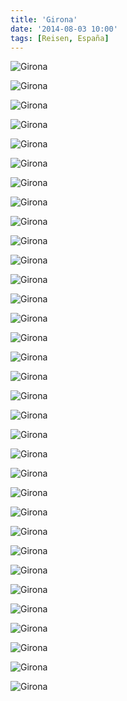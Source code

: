 ```yaml
---
title: 'Girona'
date: '2014-08-03 10:00'
tags: [Reisen, España]
---
```


<div class='preview'><img src='{{urls.media}}/Girona-OK.jpg' alt='Girona'></div>

<a id='59781d205a8a3b48c200fc0d0ca4710c-600'></a>![Girona]({{urls.media}}/59781d205a8a3b48c200fc0d0ca4710c-600.jpg 'Флигель кафедрального собора')

<a id='dbed7e3bc1d81e0145a537d14029c3fd-600'></a>![Girona]({{urls.media}}/dbed7e3bc1d81e0145a537d14029c3fd-600.jpg 'Люк')

<a id='be67b010248a70dbde6d156c1b94fc18-600'></a>![Girona]({{urls.media}}/be67b010248a70dbde6d156c1b94fc18-600.jpg 'Внезапно: кусочек Копенгагена')

<a id='872b64331eab620be11225db777c23b6-600'></a>![Girona]({{urls.media}}/872b64331eab620be11225db777c23b6-600.jpg 'Летом река практически полностью пересыхает')

<a id='c31b47f0d622881b90d17c0ec1a30e52-600'></a>![Girona]({{urls.media}}/c31b47f0d622881b90d17c0ec1a30e52-600.jpg 'Таблички стилизованы под традиционные')

<a id='cb65e6941359654f392de854f83c8dba-600'></a>![Girona]({{urls.media}}/cb65e6941359654f392de854f83c8dba-600.jpg 'День, променад, фонарь, туристы')

<a id='f54bbc4088f80c3aae57e35eedd0323a-600'></a>![Girona]({{urls.media}}/f54bbc4088f80c3aae57e35eedd0323a-600.jpg 'Пока туристы развлекаются, каталонцы хотят голосовать!')

<a id='a1a5a4fd94b200edb884e653e7f636e9-600'></a>![Girona]({{urls.media}}/a1a5a4fd94b200edb884e653e7f636e9-600.jpg 'Старый город')

<a id='14ead00fc58f3884c6d468293211566b-600'></a>![Girona]({{urls.media}}/14ead00fc58f3884c6d468293211566b-600.jpg 'Старый город на горе')

<a id='9e5d3002dc8fb0da3f39534922522821-600'></a>![Girona]({{urls.media}}/9e5d3002dc8fb0da3f39534922522821-600.jpg 'Старый город еще выше на горе')

<a id='adef8fa22dc8e1e0f9de640c0f6d6736-600'></a>![Girona]({{urls.media}}/adef8fa22dc8e1e0f9de640c0f6d6736-600.jpg 'Кафедральный собор, вид из шалаша')

<a id='044fb2e53bc50fac6d22716a7478bfce-600'></a>![Girona]({{urls.media}}/044fb2e53bc50fac6d22716a7478bfce-600.jpg 'Балкончик')

<a id='d2eba3aa2109e3809c4503f08851fd5e-600'></a>![Girona]({{urls.media}}/d2eba3aa2109e3809c4503f08851fd5e-600.jpg 'Новостройки')

<a id='6db8dfcdf1ed738d4be7328734ef18f2-600'></a>![Girona]({{urls.media}}/6db8dfcdf1ed738d4be7328734ef18f2-600.jpg 'Арбат')

<a id='62859c36c1771ab9bf06322bbff32878-600'></a>![Girona]({{urls.media}}/62859c36c1771ab9bf06322bbff32878-600.jpg 'Жилые кварталы')

<a id='1168a6d7da52a4a04f567440e02ec960-600'></a>![Girona]({{urls.media}}/1168a6d7da52a4a04f567440e02ec960-600.jpg 'Флюгерный мальчик с таллинскими корнями')

<a id='90a11fd18f9e14c8d0162955f1228ec8-600'></a>![Girona]({{urls.media}}/90a11fd18f9e14c8d0162955f1228ec8-600.jpg 'Веганбанное существо')

<a id='67a2f21850e346a1c74ba62a59415aaa-600'></a>![Girona]({{urls.media}}/67a2f21850e346a1c74ba62a59415aaa-600.jpg 'Еще кусочек кафедраля, вид сзади')

<a id='242180005ef9783423cb4d3561c0d68c-600'></a>![Girona]({{urls.media}}/242180005ef9783423cb4d3561c0d68c-600.jpg 'Город холмист')

<a id='30ad461ff313229e5984389062d6d9b8-600'></a>![Girona]({{urls.media}}/30ad461ff313229e5984389062d6d9b8-600.jpg 'Артефакт современного европейского искусства, куда без него')

<a id='6a5e6dc32d300ba3b5649775f88ff569-600'></a>![Girona]({{urls.media}}/6a5e6dc32d300ba3b5649775f88ff569-600.jpg 'Пешеходный переулок')

<a id='4eb6ba748e48aac88d97c26c20f0b68f-600'></a>![Girona]({{urls.media}}/4eb6ba748e48aac88d97c26c20f0b68f-600.jpg 'Широкий пешеходный переулок')

<a id='36f83c332d80507298a60e3daf42784d-600'></a>![Girona]({{urls.media}}/36f83c332d80507298a60e3daf42784d-600.jpg 'Пешеходная улица')

<a id='c4efb6aaebd0b46013cb25fddad5811c-600'></a>![Girona]({{urls.media}}/c4efb6aaebd0b46013cb25fddad5811c-600.jpg 'Пешеходный проспект')

<a id='34f6486e174acea759e5fd209360ecff-600'></a>![Girona]({{urls.media}}/34f6486e174acea759e5fd209360ecff-600.jpg 'Часы с окном для кукушки')

<a id='eb0d090a0d4d2b59c9d42e12334922ab-600'></a>![Girona]({{urls.media}}/eb0d090a0d4d2b59c9d42e12334922ab-600.jpg 'Утилитарное сооружение')

<a id='6cb769db9260da79f96269066d9c7cbf-600'></a>![Girona]({{urls.media}}/6cb769db9260da79f96269066d9c7cbf-600.jpg 'Аппликация «лоза на стене»')

<a id='d645761b0a23abfa3c10a0dcde95eaa0-600'></a>![Girona]({{urls.media}}/d645761b0a23abfa3c10a0dcde95eaa0-600.jpg 'Суббота, полдень')

<a id='3e8cdff7ad4fa82c38156623be6ae293-600'></a>![Girona]({{urls.media}}/3e8cdff7ad4fa82c38156623be6ae293-600.jpg 'Неэргономичный расход пространства')

<a id='688f0c647085a5d57645fb4cb1893207-600'></a>![Girona]({{urls.media}}/688f0c647085a5d57645fb4cb1893207-600.jpg 'Пейзанка')

<a id='4ba4fe9758e05e954711f01c8ba55313-600'></a>![Girona]({{urls.media}}/4ba4fe9758e05e954711f01c8ba55313-600.jpg 'Собор')

<a id='c4b1baca964c0126a8dbdc956cbcab8f-600'></a>![Girona]({{urls.media}}/c4b1baca964c0126a8dbdc956cbcab8f-600.jpg 'Одна из стоянок на трассе оборудована монументом, провоцирующим на селфи')

